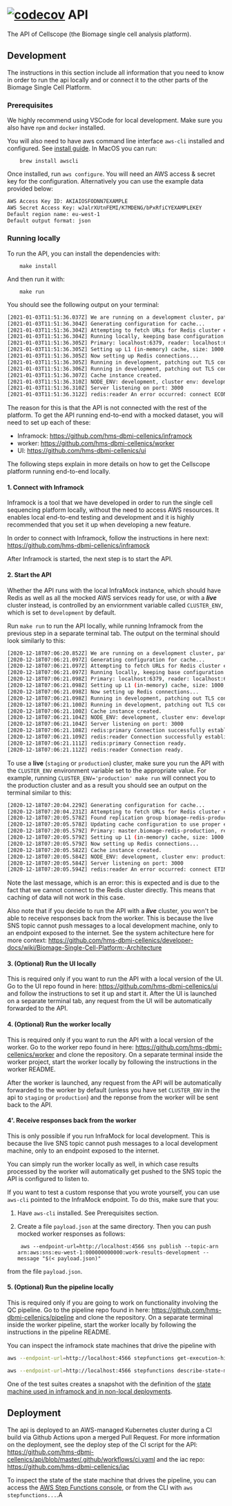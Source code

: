 [![codecov](https://codecov.io/gh/hms-dbmi-cellenics/api/branch/master/graph/badge.svg?token=hC9LshrTQm)](https://codecov.io/gh/hms-dbmi-cellenics/api)
API
======


The API of Cellscope (the Biomage single cell analysis platform).

Development
-----------

The instructions in this section include all information that you need to know in order to run the api locally and
or connect it to the other parts of the Biomage Single Cell Platform.

### Prerequisites

We highly recommend using VSCode for local development. Make sure you also have `npm` and `docker` installed.

You will also need to have aws command line interface `aws-cli` installed and configured. See [install guide](https://docs.aws.amazon.com/cli/latest/userguide/install-cliv2.html). In MacOS you can run:

        brew install awscli

Once installed, run `aws configure`. You will need an AWS access & secret key for the configuration. Alternatively you can use the example data provided below:

```bash
AWS Access Key ID: AKIAIOSFODNN7EXAMPLE
AWS Secret Access Key: wJalrXUtnFEMI/K7MDENG/bPxRfiCYEXAMPLEKEY
Default region name: eu-west-1
Default output format: json
```

### Running locally

To run the API, you can install the dependencies with:

        make install

And then run it with:

        make run

You should see the following output on your terminal:

```bash
[2021-01-03T11:51:36.037Z] We are running on a development cluster, patching AWS to use InfraMock endpoint...
[2021-01-03T11:51:36.304Z] Generating configuration for cache...
[2021-01-03T11:51:36.304Z] Attempting to fetch URLs for Redis cluster endpoints...
[2021-01-03T11:51:36.304Z] Running locally, keeping base configuration.
[2021-01-03T11:51:36.305Z] Primary: localhost:6379, reader: localhost:6379
[2021-01-03T11:51:36.305Z] Setting up L1 (in-memory) cache, size: 1000, TTL: 129600000
[2021-01-03T11:51:36.305Z] Now setting up Redis connections...
[2021-01-03T11:51:36.305Z] Running in development, patching out TLS connection.
[2021-01-03T11:51:36.306Z] Running in development, patching out TLS connection.
[2021-01-03T11:51:36.307Z] Cache instance created.
[2021-01-03T11:51:36.310Z] NODE_ENV: development, cluster env: development
[2021-01-03T11:51:36.310Z] Server listening on port: 3000
[2021-01-03T11:51:36.312Z] redis:reader An error occurred: connect ECONNREFUSED 127.0.0.1:6379
```

The reason for this is that the API is not connected with the rest of the platform. To get the API running end-to-end
with a mocked dataset, you will need to set up each of these:

- Inframock: https://github.com/hms-dbmi-cellenics/inframock
- worker: https://github.com/hms-dbmi-cellenics/worker
- UI: https://github.com/hms-dbmi-cellenics/ui

The following steps explain in more details on how to get the Cellscope platform running end-to-end locally.

#### 1. Connect with Inframock

Inframock is a tool that we have developed in order to run the single cell sequencing platform locally,
without the need to access AWS resources. It enables local end-to-end testing and development
and it is highly recommended that you set it up when developing a new feature.

In order to connect with Inframock, follow the instructions in here next: https://github.com/hms-dbmi-cellenics/inframock

After Inframock is started, the next step is to start the API.

#### 2. Start the API

Whether the API runs with the local InfraMock instance, which should have Redis as well as all the mocked AWS
services ready for use, or with a ***live*** cluster instead, is controlled by an enviornment variable called
`CLUSTER_ENV`, which is set to `development` by default.

Run `make run` to run the API locally, while running Inframock from the previous step in a separate terminal tab.
The output on the terminal should look similarly to this:

```bash
[2020-12-18T07:06:20.852Z] We are running on a development cluster, patching AWS to use InfraMock endpoint...
[2020-12-18T07:06:21.097Z] Generating configuration for cache...
[2020-12-18T07:06:21.097Z] Attempting to fetch URLs for Redis cluster endpoints...
[2020-12-18T07:06:21.097Z] Running locally, keeping base configuration.
[2020-12-18T07:06:21.098Z] Primary: localhost:6379, reader: localhost:6379
[2020-12-18T07:06:21.098Z] Setting up L1 (in-memory) cache, size: 1000, TTL: 129600000
[2020-12-18T07:06:21.098Z] Now setting up Redis connections...
[2020-12-18T07:06:21.098Z] Running in development, patching out TLS connection.
[2020-12-18T07:06:21.100Z] Running in development, patching out TLS connection.
[2020-12-18T07:06:21.100Z] Cache instance created.
[2020-12-18T07:06:21.104Z] NODE_ENV: development, cluster env: development
[2020-12-18T07:06:21.104Z] Server listening on port: 3000
[2020-12-18T07:06:21.108Z] redis:primary Connection successfully established.
[2020-12-18T07:06:21.109Z] redis:reader Connection successfully established.
[2020-12-18T07:06:21.111Z] redis:primary Connection ready.
[2020-12-18T07:06:21.112Z] redis:reader Connection ready.
```

To use a **live** (`staging` or `production`) cluster, make sure you run the API with the `CLUSTER_ENV` environment
variable set to the appropriate value. For example, running `CLUSTER_ENV='production' make run` will connect you to the
production cluster and as a result you should see an output on the terminal similar to this:

```bash
[2020-12-18T07:20:04.229Z] Generating configuration for cache...
[2020-12-18T07:20:04.231Z] Attempting to fetch URLs for Redis cluster endpoints...
[2020-12-18T07:20:05.578Z] Found replication group biomage-redis-production (Biomage ElastiCache cluster for environment production).
[2020-12-18T07:20:05.578Z] Updating cache configuration to use proper endpoints...
[2020-12-18T07:20:05.579Z] Primary: master.biomage-redis-production, reader: replica.biomage-redis-production
[2020-12-18T07:20:05.579Z] Setting up L1 (in-memory) cache, size: 1000, TTL: 129600000
[2020-12-18T07:20:05.579Z] Now setting up Redis connections...
[2020-12-18T07:20:05.582Z] Cache instance created.
[2020-12-18T07:20:05.584Z] NODE_ENV: development, cluster env: production
[2020-12-18T07:20:05.584Z] Server listening on port: 3000
[2020-12-18T07:20:05.594Z] redis:reader An error occurred: connect ETIMEDOUT
```

Note the last message, which is an error: this is expected and is due to the fact that we cannot connect to the Redis cluster
directly. This means that caching of data will not work in this case.

Also note that if you decide to run the API with a ***live*** cluster, you won't be able to receive responses back from the
worker. This is because the live SNS topic cannot push messages to a local development machine, only to an endpoint
exposed to the internet. See the system achitecture here for more context: https://github.com/hms-dbmi-cellenics/developer-docs/wiki/Biomage-Single-Cell-Platform:-Architecture

#### 3. (Optional) Run the UI locally

This is required only if you want to run the API with a local version of the UI.
Go to the UI repo found in here: https://github.com/hms-dbmi-cellenics/ui and follow the instructions to set it up and start it.
After the UI is launched on a separate terminal tab, any request from the UI will be automatically forwarded to the API.

#### 4. (Optional) Run the worker locally

This is required only if you want to run the API with a local version of the worker.
Go to the worker repo found in here: https://github.com/hms-dbmi-cellenics/worker and clone the repository.
On a separate terminal inside the worker project, start the worker locally by following the instructions in the worker README.

After the worker is launched, any request from the API will be automatically forwarded to the worker by default
(unless you have set `CLUSTER_ENV` in the api to `staging` or `production`) and the reponse from the worker will be sent
back to the API.

#### 4'. Receive responses back from the worker

This is only possible if you run InfraMock for local development. This is because the live SNS topic cannot push
messages to a local development machine, only to an endpoint exposed to the internet.

You can simply run the worker locally as well, in which case results processed by the worker will automatically get
pushed to the SNS topic the API is configured to listen to.

If you want to test a custom response that you wrote yourself, you can use `aws-cli` pointed to the InfraMock endpoint.
To do this, make sure that you:

1. Have `aws-cli` installed. See Prerequisites section.
2. Create a file `payload.json` at the same directory.
Then you can push mocked worker responses as follows:

        aws --endpoint-url=http://localhost:4566 sns publish --topic-arn arn:aws:sns:eu-west-1:000000000000:work-results-development --message "$(< payload.json)"

from the file `payload.json`.

#### 5. (Optional) Run the pipeline locally

This is required only if you are going to work on functionality involving the QC pipeline.
Go to the pipeline repo found in here: https://github.com/hms-dbmi-cellenics/pipeline and clone the repository.
On a separate terminal inside the worker pipeline, start the worker locally by following the instructions in the pipeline README.

You can inspect the inframock state machines that drive the pipeline with

```bash
aws --endpoint-url=http://localhost:4566 stepfunctions get-execution-history --execution-arn arn:aws:states:eu-west-1:...

aws --endpoint-url=http://localhost:4566 stepfunctions describe-state-machine --state-machine-arn arn:aws:states:eu-west-1:...
```

One of the test suites creates a snapshot with the definition of the [state machine used in inframock and in non-local
deployments](https://github.com/hms-dbmi-cellenics/api/blob/master/tests/api/general-services/__snapshots__/state-machine-definition.test.js.snap).

Deployment
----------

The api is deployed to an AWS-managed Kubernetes cluster during a CI build via Github Actions upon a merged Pull Request.
For more information on the deployment, see the deploy step of the CI script for the API: https://github.com/hms-dbmi-cellenics/api/blob/master/.github/workflows/ci.yaml
and the iac repo: https://github.com/hms-dbmi-cellenics/iac

To inspect the state of the state machine that drives the pipeline, you can access the [AWS Step Functions
console](https://eu-west-1.console.aws.amazon.com/states/home?region=eu-west-1#/statemachines), or from the
CLI with `aws stepfunctions...`.A

